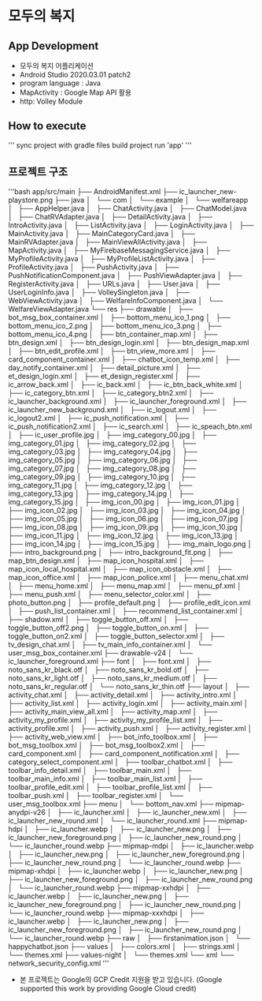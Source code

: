 # 모두의 복지
## App Development
- 모두의 복지 어플리케이션
- Android Studio 2020.03.01 patch2
- program language : Java
- MapActivity : Google Map API 활용
- http: Volley Module

## How to execute
'''
sync project with gradle files
build project
run 'app'
'''
## 프로젝트 구조
'''bash
app/src/main
├── AndroidManifest.xml
├── ic_launcher_new-playstore.png
├── java
│   └── com
│       └── example
│           └── welfareapp
│               ├── AppHelper.java
│               ├── ChatActivity.java
│               ├── ChatModel.java
│               ├── ChatRVAdapter.java
│               ├── DetailActivity.java
│               ├── IntroActivity.java
│               ├── ListActivity.java
│               ├── LoginActivity.java
│               ├── MainActivity.java
│               ├── MainCategoryCard.java
│               ├── MainRVAdapter.java
│               ├── MainViewAllActivity.java
│               ├── MapActivity.java
│               ├── MyFirebaseMessagingService.java
│               ├── MyProfileActivity.java
│               ├── MyProfileListActivity.java
│               ├── ProfileActivity.java
│               ├── PushActivity.java
│               ├── PushNotificationComponent.java
│               ├── PushViewAdapter.java
│               ├── RegisterActivity.java
│               ├── URLs.java
│               ├── User.java
│               ├── UserLoginInfo.java
│               ├── VolleySingleton.java
│               ├── WebViewActivity.java
│               ├── WelfareInfoComponent.java
│               └── WelfareViewAdapter.java
└── res
├── drawable
│   ├── bot_msg_box_container.xml
│   ├── bottom_menu_ico_1.png
│   ├── bottom_menu_ico_2.png
│   ├── bottom_menu_ico_3.png
│   ├── bottom_menu_ico_4.png
│   ├── btn_container_map.xml
│   ├── btn_design.xml
│   ├── btn_design_login.xml
│   ├── btn_design_map.xml
│   ├── btn_edit_profile.xml
│   ├── btn_view_more.xml
│   ├── card_component_container.xml
│   ├── chatbot_icon_temp.xml
│   ├── day_notify_container.xml
│   ├── detail_picture.xml
│   ├── et_design_login.xml
│   ├── et_design_register.xml
│   ├── ic_arrow_back.xml
│   ├── ic_back.xml
│   ├── ic_btn_back_white.xml
│   ├── ic_category_btn.xml
│   ├── ic_category_btn2.xml
│   ├── ic_launcher_background.xml
│   ├── ic_launcher_foreground.xml
│   ├── ic_launcher_new_background.xml
│   ├── ic_logout.xml
│   ├── ic_logout2.xml
│   ├── ic_push_notification.xml
│   ├── ic_push_notification2.xml
│   ├── ic_search.xml
│   ├── ic_speach_btn.xml
│   ├── ic_user_profile.jpg
│   ├── img_category_00.jpg
│   ├── img_category_01.jpg
│   ├── img_category_02.jpg
│   ├── img_category_03.jpg
│   ├── img_category_04.jpg
│   ├── img_category_05.jpg
│   ├── img_category_06.jpg
│   ├── img_category_07.jpg
│   ├── img_category_08.jpg
│   ├── img_category_09.jpg
│   ├── img_category_10.jpg
│   ├── img_category_11.jpg
│   ├── img_category_12.jpg
│   ├── img_category_13.jpg
│   ├── img_category_14.jpg
│   ├── img_category_15.jpg
│   ├── img_icon_00.jpg
│   ├── img_icon_01.jpg
│   ├── img_icon_02.jpg
│   ├── img_icon_03.jpg
│   ├── img_icon_04.jpg
│   ├── img_icon_05.jpg
│   ├── img_icon_06.jpg
│   ├── img_icon_07.jpg
│   ├── img_icon_08.jpg
│   ├── img_icon_09.jpg
│   ├── img_icon_10.jpg
│   ├── img_icon_11.jpg
│   ├── img_icon_12.jpg
│   ├── img_icon_13.jpg
│   ├── img_icon_14.jpg
│   ├── img_icon_15.jpg
│   ├── img_main_logo.png
│   ├── intro_background.png
│   ├── intro_background_fit.png
│   ├── map_btn_design.xml
│   ├── map_icon_hospital.xml
│   ├── map_icon_local_hospital.xml
│   ├── map_icon_obstacle.xml
│   ├── map_icon_office.xml
│   ├── map_icon_police.xml
│   ├── menu_chat.xml
│   ├── menu_home.xml
│   ├── menu_map.xml
│   ├── menu_pf.xml
│   ├── menu_push.xml
│   ├── menu_selector_color.xml
│   ├── photo_button.png
│   ├── profile_default.png
│   ├── profile_edit_icon.xml
│   ├── push_list_container.xml
│   ├── recommend_list_container.xml
│   ├── shadow.xml
│   ├── toggle_button_off.xml
│   ├── toggle_button_off2.png
│   ├── toggle_button_on.xml
│   ├── toggle_button_on2.xml
│   ├── toggle_button_selector.xml
│   ├── tv_design_chat.xml
│   ├── tv_main_info_container.xml
│   └── user_msg_box_container.xml
├── drawable-v24
│   └── ic_launcher_foreground.xml
├── font
│   ├── font.xml
│   ├── noto_sans_kr_black.otf
│   ├── noto_sans_kr_bold.otf
│   ├── noto_sans_kr_light.otf
│   ├── noto_sans_kr_medium.otf
│   ├── noto_sans_kr_regular.otf
│   └── noto_sans_kr_thin.otf
├── layout
│   ├── activity_chat.xml
│   ├── activity_detail.xml
│   ├── activity_intro.xml
│   ├── activity_list.xml
│   ├── activity_login.xml
│   ├── activity_main.xml
│   ├── activity_main_view_all.xml
│   ├── activity_map.xml
│   ├── activity_my_profile.xml
│   ├── activity_my_profile_list.xml
│   ├── activity_profile.xml
│   ├── activity_push.xml
│   ├── activity_register.xml
│   ├── activity_web_view.xml
│   ├── bot_info_toolbox.xml
│   ├── bot_msg_toolbox.xml
│   ├── bot_msg_toolbox2.xml
│   ├── card_component.xml
│   ├── card_component_notification.xml
│   ├── category_select_component.xml
│   ├── toolbar_chatbot.xml
│   ├── toolbar_info_detail.xml
│   ├── toolbar_main.xml
│   ├── toolbar_main_info.xml
│   ├── toolbar_main_list.xml
│   ├── toolbar_profile_edit.xml
│   ├── toolbar_profile_list.xml
│   ├── toolbar_push.xml
│   ├── toolbar_register.xml
│   └── user_msg_toolbox.xml
├── menu
│   └── bottom_nav.xml
├── mipmap-anydpi-v26
│   ├── ic_launcher.xml
│   ├── ic_launcher_new.xml
│   ├── ic_launcher_new_round.xml
│   └── ic_launcher_round.xml
├── mipmap-hdpi
│   ├── ic_launcher.webp
│   ├── ic_launcher_new.png
│   ├── ic_launcher_new_foreground.png
│   ├── ic_launcher_new_round.png
│   └── ic_launcher_round.webp
├── mipmap-mdpi
│   ├── ic_launcher.webp
│   ├── ic_launcher_new.png
│   ├── ic_launcher_new_foreground.png
│   ├── ic_launcher_new_round.png
│   └── ic_launcher_round.webp
├── mipmap-xhdpi
│   ├── ic_launcher.webp
│   ├── ic_launcher_new.png
│   ├── ic_launcher_new_foreground.png
│   ├── ic_launcher_new_round.png
│   └── ic_launcher_round.webp
├── mipmap-xxhdpi
│   ├── ic_launcher.webp
│   ├── ic_launcher_new.png
│   ├── ic_launcher_new_foreground.png
│   ├── ic_launcher_new_round.png
│   └── ic_launcher_round.webp
├── mipmap-xxxhdpi
│   ├── ic_launcher.webp
│   ├── ic_launcher_new.png
│   ├── ic_launcher_new_foreground.png
│   ├── ic_launcher_new_round.png
│   └── ic_launcher_round.webp
├── raw
│   ├── firstanimation.json
│   └── happychatbot.json
├── values
│   ├── colors.xml
│   ├── strings.xml
│   └── themes.xml
├── values-night
│   └── themes.xml
└── xml
└── network_security_config.xml
'''

* 본 프로젝트는 Google의 GCP Credit 지원을 받고 있습니다. (Google supported this work by providing Google Cloud credit)